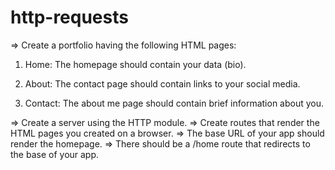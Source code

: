 # http-requests
=> Create a portfolio having the following HTML pages:
1. Home: The homepage should contain your data (bio).

2. About: The contact page should contain links to your social media.

3. Contact: The about me page should contain brief information about you.


=> Create a server using the HTTP module.
=> Create routes that render the HTML pages you created on a browser.
=> The base URL of your app should render the homepage.
=> There should be a /home route that redirects to the base of your app.
